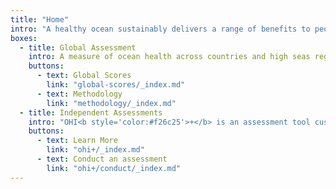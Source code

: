 ```yaml
---
title: "Home"
intro: "A healthy ocean sustainably delivers a range of benefits to people now and in the future. The Ocean Health Index is the comprehensive framework used to measure ocean health from global to local scales."
boxes:
  - title: Global Assessment
    intro: A measure of ocean health across countries and high seas regions.
    buttons:
      - text: Global Scores
        link: "global-scores/_index.md"
      - text: Methodology
        link: "methodology/_index.md"
  - title: Independent Assessments
    intro: "OHI<b style='color:#f26c25'>+</b> is an assessment tool customized by stakeholders to meet local management needs."
    buttons:
      - text: Learn More
        link: "ohi+/_index.md"
      - text: Conduct an assessment
        link: "ohi+/conduct/_index.md"
---
```

